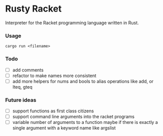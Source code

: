 # Rusty Racket

Interpreter for the Racket programming language written in Rust.

### Usage

```
cargo run <filename>
```

### Todo

-   [ ] add comments
-   [ ] refactor to make names more consistent
-   [ ] add more helpers for nums and bools to alias operations like add, or lteq, gteq

### Future ideas

-   [ ] support functions as first class citizens
-   [ ] support command line arguments into the racket programs
-   [ ] variable number of arguments to a function maybe if there is exactly a single argument with a keyword name like argslist
